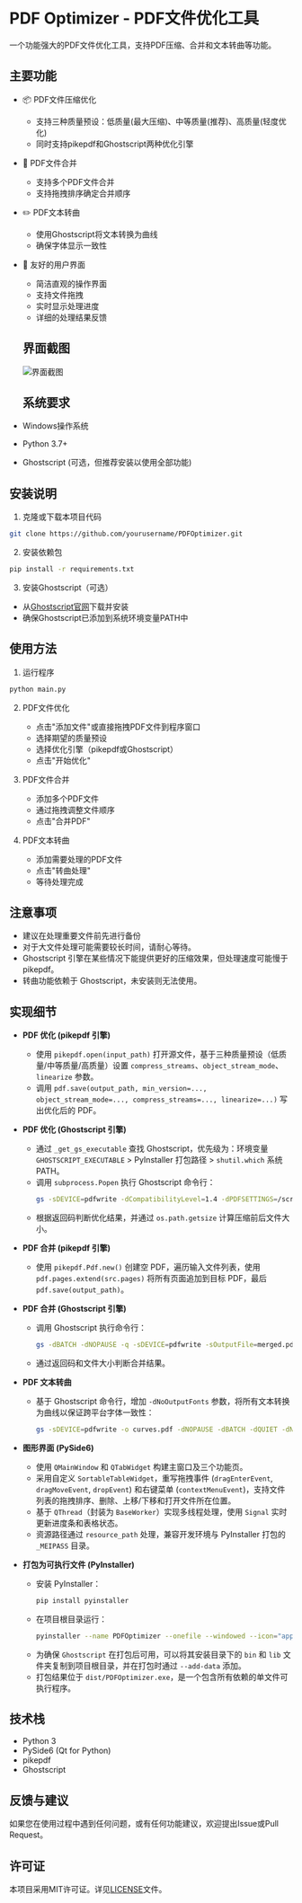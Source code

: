 # PDF Optimizer - PDF文件优化工具

一个功能强大的PDF文件优化工具，支持PDF压缩、合并和文本转曲等功能。

## 主要功能

- 📦 PDF文件压缩优化
  - 支持三种质量预设：低质量(最大压缩)、中等质量(推荐)、高质量(轻度优化)
  - 同时支持pikepdf和Ghostscript两种优化引擎

- 🔄 PDF文件合并
  - 支持多个PDF文件合并
  - 支持拖拽排序确定合并顺序

- ✏️ PDF文本转曲
  - 使用Ghostscript将文本转换为曲线
  - 确保字体显示一致性

- 🎨 友好的用户界面
  - 简洁直观的操作界面
  - 支持文件拖拽
  - 实时显示处理进度
  - 详细的处理结果反馈
  
  ## 界面截图
  
  ![界面截图](http://pic.mathe.cn/2025/06/21/054a212c338bd.jpg)
  
  ## 系统要求

- Windows操作系统
- Python 3.7+
- Ghostscript (可选，但推荐安装以使用全部功能)

## 安装说明

1. 克隆或下载本项目代码
```bash
git clone https://github.com/yourusername/PDFOptimizer.git
```

2. 安装依赖包
```bash
pip install -r requirements.txt
```

3. 安装Ghostscript（可选）
- 从[Ghostscript官网](https://www.ghostscript.com/releases/gsdnld.html)下载并安装
- 确保Ghostscript已添加到系统环境变量PATH中

## 使用方法

1. 运行程序
```bash
python main.py
```

2. PDF文件优化
   - 点击"添加文件"或直接拖拽PDF文件到程序窗口
   - 选择期望的质量预设
   - 选择优化引擎（pikepdf或Ghostscript）
   - 点击"开始优化"

3. PDF文件合并
   - 添加多个PDF文件
   - 通过拖拽调整文件顺序
   - 点击"合并PDF"

4. PDF文本转曲
   - 添加需要处理的PDF文件
   - 点击"转曲处理"
   - 等待处理完成

## 注意事项

- 建议在处理重要文件前先进行备份
- 对于大文件处理可能需要较长时间，请耐心等待。
- Ghostscript 引擎在某些情况下能提供更好的压缩效果，但处理速度可能慢于 pikepdf。
- 转曲功能依赖于 Ghostscript，未安装则无法使用。

## 实现细节

- **PDF 优化 (pikepdf 引擎)**  
  - 使用 `pikepdf.open(input_path)` 打开源文件，基于三种质量预设（低质量/中等质量/高质量）设置 `compress_streams`、`object_stream_mode`、`linearize` 参数。  
  - 调用 `pdf.save(output_path, min_version=..., object_stream_mode=..., compress_streams=..., linearize=...)` 写出优化后的 PDF。

- **PDF 优化 (Ghostscript 引擎)**  
  - 通过 `_get_gs_executable` 查找 Ghostscript，优先级为：环境变量 `GHOSTSCRIPT_EXECUTABLE` > PyInstaller 打包路径 > `shutil.which` 系统 PATH。
  - 调用 `subprocess.Popen` 执行 Ghostscript 命令行：  
    ```bash
    gs -sDEVICE=pdfwrite -dCompatibilityLevel=1.4 -dPDFSETTINGS=/screen|/ebook|/prepress -dNOPAUSE -dBATCH -dQUIET -sOutputFile=output.pdf input.pdf
    ```  
  - 根据返回码判断优化结果，并通过 `os.path.getsize` 计算压缩前后文件大小。

- **PDF 合并 (pikepdf 引擎)**  
  - 使用 `pikepdf.Pdf.new()` 创建空 PDF，遍历输入文件列表，使用 `pdf.pages.extend(src.pages)` 将所有页面追加到目标 PDF，最后 `pdf.save(output_path)`。

- **PDF 合并 (Ghostscript 引擎)**  
  - 调用 Ghostscript 执行命令行：  
    ```bash
    gs -dBATCH -dNOPAUSE -q -sDEVICE=pdfwrite -sOutputFile=merged.pdf file1.pdf file2.pdf ...
    ```  
  - 通过返回码和文件大小判断合并结果。

- **PDF 文本转曲**  
  - 基于 Ghostscript 命令行，增加 `-dNoOutputFonts` 参数，将所有文本转换为曲线以保证跨平台字体一致性：  
    ```bash
    gs -sDEVICE=pdfwrite -o curves.pdf -dNOPAUSE -dBATCH -dQUIET -dNoOutputFonts input.pdf
    ```

- **图形界面 (PySide6)**  
  - 使用 `QMainWindow` 和 `QTabWidget` 构建主窗口及三个功能页。  
  - 采用自定义 `SortableTableWidget`，重写拖拽事件 (`dragEnterEvent`, `dragMoveEvent`, `dropEvent`) 和右键菜单 (`contextMenuEvent`)，支持文件列表的拖拽排序、删除、上移/下移和打开文件所在位置。
  - 基于 `QThread`（封装为 `BaseWorker`）实现多线程处理，使用 `Signal` 实时更新进度条和表格状态。  
  - 资源路径通过 `resource_path` 处理，兼容开发环境与 PyInstaller 打包的 `_MEIPASS` 目录。

- **打包为可执行文件 (PyInstaller)**  
  - 安装 PyInstaller：  
    ```bash
    pip install pyinstaller
    ```  
  - 在项目根目录运行：  
    ```bash
    pyinstaller --name PDFOptimizer --onefile --windowed --icon="app.ico" --add-data "ui/style.qss;ui" --add-data "app.ico;." main.py
    ```
  - 为确保 `Ghostscript` 在打包后可用，可以将其安装目录下的 `bin` 和 `lib` 文件夹复制到项目根目录，并在打包时通过 `--add-data` 添加。
  - 打包结果位于 `dist/PDFOptimizer.exe`，是一个包含所有依赖的单文件可执行程序。
## 技术栈

- Python 3
- PySide6 (Qt for Python)
- pikepdf
- Ghostscript

## 反馈与建议

如果您在使用过程中遇到任何问题，或有任何功能建议，欢迎提出Issue或Pull Request。

## 许可证

本项目采用MIT许可证。详见[LICENSE](LICENSE)文件。
